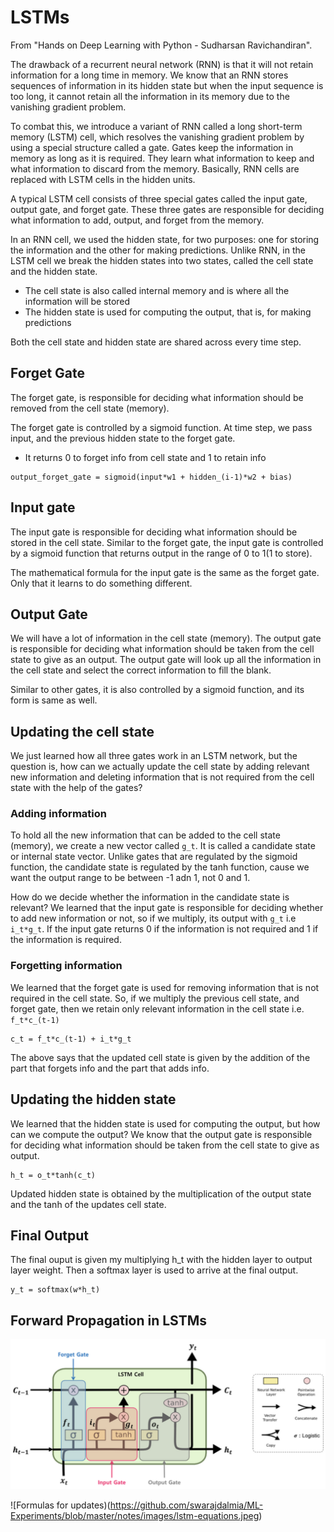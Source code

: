 # LSTMs

From "Hands on Deep Learning with Python - Sudharsan Ravichandiran".

The drawback of a recurrent neural network (RNN) is that it will not retain information for a long time in memory. We know that an RNN stores sequences of 
information in its hidden state but when the input sequence is too long, it cannot retain all the information in its memory due to the vanishing gradient problem.

To combat this, we introduce a variant of RNN called a long short-term memory (LSTM) cell, which resolves the vanishing gradient problem by using a special 
structure called a gate. Gates keep the information in memory as long as it is required. They learn what information to keep and what information to discard 
from the memory. Basically, RNN cells are replaced with LSTM cells in the hidden units.

A typical LSTM cell consists of three special gates called the input gate, output gate, and forget gate. These three gates are responsible for deciding what 
information to add, output, and forget from the memory. 

In an RNN cell, we used the hidden state, for two purposes: one for storing the information and the other for making predictions. Unlike RNN, in the LSTM 
cell we break the hidden states into two states, called the cell state and the hidden state. 
- The cell state is also called internal memory and is where all the information will be stored
- The hidden state is used for computing the output, that is, for making predictions

Both the cell state and hidden state are shared across every time step.

## Forget Gate

The forget gate, is responsible for deciding what information should be removed from the cell state (memory).

The forget gate is controlled by a sigmoid function. At time step, we pass input, and the previous hidden state to the forget gate. 
- It returns 0 to forget info from cell state and 1 to retain info

```
output_forget_gate = sigmoid(input*w1 + hidden_(i-1)*w2 + bias)
```

## Input gate

The input gate is responsible for deciding what information should be stored in the cell state. 
Similar to the forget gate, the input gate is controlled by a sigmoid function that returns output in the range of 0 to 1(1 to store).

The mathematical formula for the input gate is the same as the forget gate. Only that it learns to do something different. 

## Output Gate

We will have a lot of information in the cell state (memory). The output gate is responsible for deciding what information should be taken from the cell state 
to give as an output. The output gate will look up all the information in the cell state and select the correct information to fill the blank. 

Similar to other gates, it is also controlled by a sigmoid function, and its form is same as well. 

## Updating the cell state

We just learned how all three gates work in an LSTM network, but the question is, how can we actually update the cell state by adding relevant new information and deleting information that is not required from the cell state with the help of the gates?

### Adding information

To hold all the new information that can be added to the cell state (memory), we create a new vector called `g_t`. It is called a candidate state or internal state vector. Unlike gates that are regulated by the sigmoid function, the candidate state is regulated by the tanh function, cause we want the output range to be 
between -1 adn 1, not 0 and 1. 

How do we decide whether the information in the candidate state is relevant? We learned that the input gate is responsible for deciding whether to add new information or not, so if we multiply, its output with `g_t` i.e `i_t*g_t`. If the input gate returns 0 if the information is not required and 1 if the information is required.

### Forgetting information

We learned that the forget gate is used for removing information that is not required in the cell state. So, if we multiply the previous cell state, and forget gate, then we retain only relevant information in the cell state i.e. `f_t*c_(t-1)`

```
c_t = f_t*c_(t-1) + i_t*g_t
```
The above says that the updated cell state is given by the addition of the part that forgets info and the part that adds info. 

## Updating the hidden state 

We learned that the hidden state is used for computing the output, but how can we compute the output? We know that the output gate is responsible for deciding what information should be taken from the cell state to give as output. 

```
h_t = o_t*tanh(c_t)
```
Updated hidden state is obtained by the multiplication of the output state and the tanh of the updates cell state. 


## Final Output 

The final ouput is given my multiplying h_t with the hidden layer to output layer weight. Then a softmax layer is used to arrive at the final output. 
```
y_t = softmax(w*h_t)
```

## Forward Propagation in LSTMs

![An LSTM fineprint](https://github.com/swarajdalmia/ML-Experiments/blob/master/notes/images/lstm.jpeg)

![Formulas for updates)(https://github.com/swarajdalmia/ML-Experiments/blob/master/notes/images/lstm-equations.jpeg)



